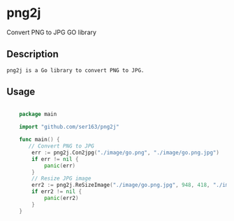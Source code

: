 # png2j
Convert PNG to JPG GO library

## Description

    png2j is a Go library to convert PNG to JPG.

## Usage

```go
  
    package main

    import "github.com/ser163/png2j"

    func main() {
       // Convert PNG to JPG
        err := png2j.Con2jpg("./image/go.png", "./image/go.png.jpg")
        if err != nil {
            panic(err)
        }
        // Resize JPG image
        err2 := png2j.ReSizeImage("./image/go.png.jpg", 948, 418, "./image/go_big.png.jpg")
        if err2 != nil {
            panic(err2)
        }
    }
```

       
   
   